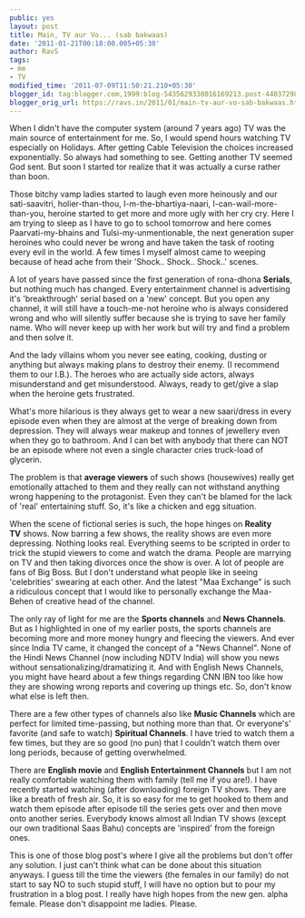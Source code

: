 ```yaml
---
public: yes
layout: post
title: Main, TV aur Vo... (sab bakwaas)
date: '2011-01-21T00:18:00.005+05:30'
author: RavS
tags:
- me
- TV
modified_time: '2011-07-09T11:50:21.210+05:30'
blogger_id: tag:blogger.com,1999:blog-5435629330016169213.post-4403729807356546455
blogger_orig_url: https://ravs.in/2011/01/main-tv-aur-vo-sab-bakwaas.html
---
```


When I didn't have the computer system (around 7 years ago) TV was the main source of entertainment for me. So, I would spend hours watching TV especially on Holidays. After getting Cable Television the choices increased exponentially. So always had something to see. Getting another TV seemed God sent. But soon I started tor realize that it was actually a curse rather than boon.

Those bitchy vamp ladies started to laugh even more heinously and our sati-saavitri, holier-than-thou, I-m-the-bhartiya-naari, I-can-wail-more-than-you, heroine started to get more and more ugly with her cry cry. Here I am trying to sleep as I have to go to school tomorrow and here comes Paarvati-my-bhains and Tulsi-my-unmentionable, the next generation super heroines who could never be wrong and have taken the task of rooting every evil in the world. A few times I myself almost came to weeping because of head ache from their 'Shock.. Shock.. Shock..' scenes. 

A lot of years have passed since the first generation of rona-dhona **Serials**, but nothing much has changed. Every entertainment channel is advertising it's 'breakthrough' serial based on a 'new' concept. But you open any channel, it will still have a touch-me-not heroine who is always considered wrong and who will silently suffer because she is trying to save her family name. Who will never keep up with her work but will try and find a problem and then solve it. 

And the lady villains whom you never see eating, cooking, dusting or anything but always making plans to destroy their enemy. (I recommend them to our I.B.). The heroes who are actually side actors, always misunderstand and get misunderstood. Always, ready to get/give a slap when the heroine gets frustrated.

What's more hilarious is they always get to wear a new saari/dress in every episode even when they are almost at the verge of breaking down from depression. They will always wear makeup and tonnes of jewellery even when they go to bathroom. And I can bet with anybody that there can NOT be an episode where not even a single character cries truck-load of glycerin. 

The problem is that **average viewers** of such shows (housewives) really get emotionally attached to them and they really can not withstand anything wrong happening to the protagonist. Even they can't be blamed for the lack of 'real' entertaining stuff. So, it's like a chicken and egg situation.

When the scene of fictional series is such, the hope hinges on **Reality TV** shows. Now barring a few shows, the reality shows are even more depressing. Nothing looks real. Everything seems to be scripted in order to trick the stupid viewers to come and watch the drama. People are marrying on TV and then taking divorces once the show is over. A lot of people are fans of Big Boss. But I don't understand what people like in seeing 'celebrities' swearing at each other. And the latest "Maa Exchange" is such a ridiculous concept that I would like to personally exchange the Maa-Behen of creative head of the channel.

The only ray of light for me are the **Sports channels** and **News Channels**. But as I highlighted in one of my earlier posts, the sports channels are becoming more and more money hungry and fleecing the viewers. And ever since India TV came, it changed the concept of a "News Channel". None of the Hindi News Channel (now including NDTV India) will show you news without sensationalizing/dramatizing it. And with English News Channels, you might have heard about a few things regarding CNN IBN too like how they are showing wrong reports and covering up things etc. So, don't know what else is left then.

There are a few other types of channels also like **Music Channels** which are perfect for limited time-passing, but nothing more than that. Or everyone's' favorite (and safe to watch) **Spiritual Channels**. I have tried to watch them a few times, but they are so good (no pun) that I couldn't watch them over long periods, because of getting overwhelmed.

There are **English movie** and **English Entertainment Channels** but I am not really comfortable watching them with family (tell me if you are!). I have recently started watching (after downloading) foreign TV shows. They are like a breath of fresh air. So, it is so easy for me to get hooked to them and watch them episode after episode till the series gets over and then move onto another series. Everybody knows almost all Indian TV shows (except our own traditional Saas Bahu) concepts are 'inspired' from the foreign ones.

This is one of those blog post's where I give all the problems but don't offer any solution. I just can't think what can be done about this situation anyways. I guess till the time the viewers (the females in our family) do not start to say NO to such stupid stuff, I will have no option but to pour my frustration in a blog post. I really have high hopes from the new gen. alpha female. Please don't disappoint me ladies. Please.
